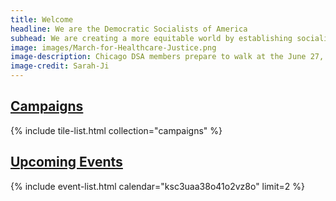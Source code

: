 ```yaml
---
title: Welcome
headline: We are the Democratic Socialists of America
subhead: We are creating a more equitable world by establishing socialism as a political force. We believe our governments and economy should operate, through social ownership, for the benefit of all.
image: images/March-for-Healthcare-Justice.png
image-description: Chicago DSA members prepare to walk at the June 27, 2020 March for Healthcare Justice.
image-credit: Sarah-Ji
---
```


## [Campaigns](campaigns)

{% include tile-list.html collection="campaigns" %}

## [Upcoming Events](events)

{% include event-list.html calendar="ksc3uaa38o41o2vz8o" limit=2 %}
